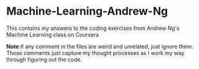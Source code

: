 # Machine-Learning-Andrew-Ng
This contains my answers to the coding exercises from Andrew Ng's Machine Learning class on Coursera

__Note__:if any comment in the files are weird and unrelated, just ignore them. Those comments just capture my thought processes as I work my way through figuring out the code. 
